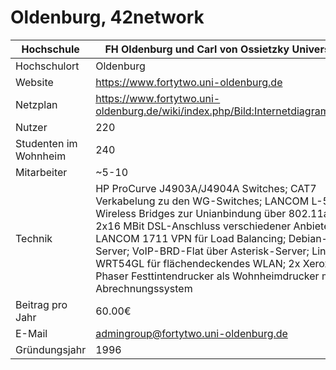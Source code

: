 # Oldenburg, 42network

Hochschule             | FH Oldenburg und Carl von Ossietzky Universität
-----------------------|---------------------------------------------------------------------------------------------------------------------------------------------------------------------------------------------------------------------------------------------------------------------------------------------------------------------------------------------------------------------------------------------------------
Hochschulort           | Oldenburg
Website                | <https://www.fortytwo.uni-oldenburg.de>
Netzplan               | <https://www.fortytwo.uni-oldenburg.de/wiki/index.php/Bild:Internetdiagramm.jpg>
Nutzer                 | 220
Studenten im Wohnheim  | 240
Mitarbeiter            | ~5-10
Technik                | HP ProCurve J4903A/J4904A Switches; CAT7 Verkabelung zu den WG-Switches; LANCOM L-54ag Wireless Bridges zur Unianbindung über 802.11a; 2x16 MBit DSL-Anschluss verschiedener Anbieter mit LANCOM 1711 VPN für Load Balancing; Debian-Server; VoIP-BRD-Flat über Asterisk-Server; Linksys WRT54GL für flächendeckendes WLAN; 2x Xerox Phaser Festtintendrucker als Wohnheimdrucker mit Abrechnungssystem
Beitrag pro Jahr       | 60.00€
E-Mail                 | <admingroup@fortytwo.uni-oldenburg.de>
Gründungsjahr          | 1996
